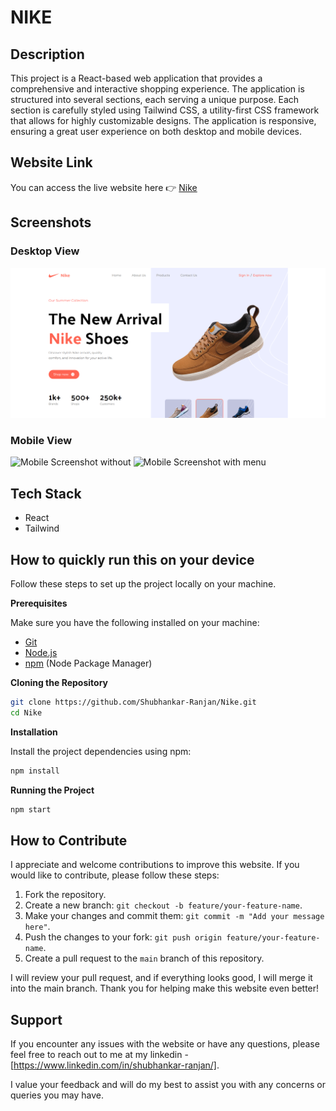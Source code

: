 # NIKE

## Description

This project is a React-based web application that provides a comprehensive and interactive shopping experience. The application is structured into several sections, each serving a unique purpose. Each section is carefully styled using Tailwind CSS, a utility-first CSS framework that allows for highly customizable designs. The application is responsive, ensuring a great user experience on both desktop and mobile devices.

## Website Link

You can access the live website here 👉 [Nike](https://ranjan-gpt3.netlify.app/)

## Screenshots

### Desktop View

![Desktop Screenshot](image/desktop_ss.png)

### Mobile View

![Mobile Screenshot without](image/mobile_ss1.png)
![Mobile Screenshot with menu](image/mobile_ss2.png)

## Tech Stack

- React
- Tailwind

## How to quickly run this on your device

Follow these steps to set up the project locally on your machine.

**Prerequisites**

Make sure you have the following installed on your machine:

- [Git](https://git-scm.com/)
- [Node.js](https://nodejs.org/en)
- [npm](https://www.npmjs.com/) (Node Package Manager)

**Cloning the Repository**

```bash
git clone https://github.com/Shubhankar-Ranjan/Nike.git
cd Nike
```

**Installation**

Install the project dependencies using npm:

```bash
npm install
```


**Running the Project**

```bash
npm start
```

## How to Contribute

I appreciate and welcome contributions to improve this website. If you would like to contribute, please follow these steps:

1. Fork the repository.
2. Create a new branch: `git checkout -b feature/your-feature-name`.
3. Make your changes and commit them: `git commit -m "Add your message here"`.
4. Push the changes to your fork: `git push origin feature/your-feature-name`.
5. Create a pull request to the `main` branch of this repository.

I will review your pull request, and if everything looks good, I will merge it into the main branch. Thank you for helping make this website even better!

## Support

If you encounter any issues with the website or have any questions, please feel free to reach out to me at my linkedin - [https://www.linkedin.com/in/shubhankar-ranjan/].

I value your feedback and will do my best to assist you with any concerns or queries you may have.
